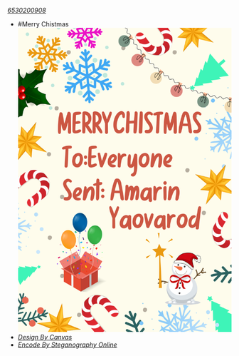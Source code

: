 *[6530200908](README.md)*
- #Merry Chistmas
![alt text](img/E-card.png)
- *[Design By Canvas](https://www.canva.com/design/DAGaNhglnQI/qUGbFj1QuYy_J_wDysukSQ/edit?utm_content=DAGaNhglnQI&utm_campaign=designshare&utm_medium=link2&utm_source=sharebutton)*
- *[Encode By Steganography Online](https://stylesuxx.github.io/steganography/)*
